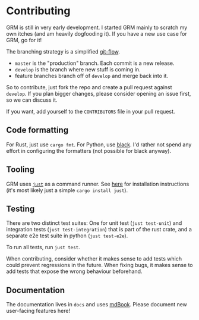 # Contributing

GRM is still in very early development. I started GRM mainly to scratch my own
itches (and am heavily dogfooding it). If you have a new use case for GRM, go
for it!

The branching strategy is a simplified
[git-flow](https://nvie.com/posts/a-successful-git-branching-model/).

* `master` is the "production" branch. Each commit is a new release.
* `develop` is the branch where new stuff is coming in.
* feature branches branch off of `develop` and merge back into it.

So to contribute, just fork the repo and create a pull request against
`develop`. If you plan bigger changes, please consider opening an issue first,
so we can discuss it.

If you want, add yourself to the `CONTRIBUTORS` file in your pull request.

## Code formatting

For Rust, just use `cargo fmt`. For Python, use
[black](https://github.com/psf/black). I'd rather not spend any effort in
configuring the formatters (not possible for black anyway).

## Tooling

GRM uses [`just`](https://github.com/casey/just) as a command runner. See
[here](https://github.com/casey/just#installation) for installation
instructions (it's most likely just a simple `cargo install just`).

## Testing

There are two distinct test suites: One for unit test (`just test-unit`) and
integration tests (`just test-integration`) that is part of the rust crate, and
a separate e2e test suite in python (`just test-e2e`).

To run all tests, run `just test`.

When contributing, consider whether it makes sense to add tests which could
prevent regressions in the future. When fixing bugs, it makes sense to add
tests that expose the wrong behaviour beforehand.

## Documentation

The documentation lives in `docs` and uses
[mdBook](https://github.com/rust-lang/mdBook). Please document new user-facing
features here!

